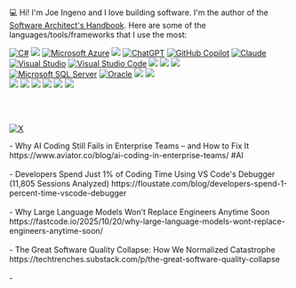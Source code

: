 💻 Hi! I'm Joe Ingeno and I love building software. I'm the author of the [Software Architect's Handbook](https://www.amazon.com/Software-Architects-Handbook-implementing-architecture/dp/1788624068). Here are some of the languages/tools/frameworks that I use the most:

[![C#](https://custom-icon-badges.demolab.com/badge/C%23-%23239120.svg?logo=cshrp&logoColor=white)](#) [![](https://img.shields.io/static/v1?label=&message=.NET&color=5C2D91&logo=.net&logoColor=FFFFFF)]() [![Microsoft Azure](https://custom-icon-badges.demolab.com/badge/Microsoft%20Azure-0089D6?logo=msazure&logoColor=white)](#) [![](https://img.shields.io/static/v1?label=&message=Git&color=F05032&logo=git&logoColor=FFFFFF)]() 
[![ChatGPT](https://img.shields.io/badge/ChatGPT-74aa9c?logo=openai&logoColor=white)](#) [![GitHub Copilot](https://img.shields.io/badge/GitHub%20Copilot-000?logo=githubcopilot&logoColor=fff)](#) [![Claude](https://img.shields.io/badge/Claude-D97757?logo=claude&logoColor=fff)](#)  
[![Visual Studio](https://custom-icon-badges.demolab.com/badge/Visual%20Studio-5C2D91.svg?&logo=visual-studio&logoColor=white)](#) 	[![Visual Studio Code](https://custom-icon-badges.demolab.com/badge/Visual%20Studio%20Code-0078d7.svg?logo=vsc&logoColor=white)](#) [![](https://img.shields.io/static/v1?label=&message=Postman&color=FF6C37&logo=postman&logoColor=FFFFFF)]() [![](https://img.shields.io/static/v1?label=&message=JSON&color=000000&logo=json&logoColor=FFFFFF)]() [![](https://img.shields.io/static/v1?label=&message=NuGet&color=004880&logo=nuget&logoColor=FFFFFF)]()   
[![Microsoft SQL Server](https://custom-icon-badges.demolab.com/badge/Microsoft%20SQL%20Server-CC2927?logo=mssqlserver-white&logoColor=white)](#) [![Oracle](https://custom-icon-badges.demolab.com/badge/Oracle-F80000?logo=oracle&logoColor=fff)](#) [![](https://img.shields.io/static/v1?label=&message=MySQL&color=4479A1&logo=mysql&logoColor=FFFFFF)]() [![](https://img.shields.io/static/v1?label=&message=Redis&color=DC382D&logo=redis&logoColor=FFFFFF)]()   
[![](https://img.shields.io/static/v1?label=&message=JavaScript&color=F7DF1E&logo=javascript&logoColor=FFFFFF)]() [![](https://img.shields.io/static/v1?label=&message=TypeScript&color=007ACC&logo=typescript&logoColor=FFFFFF)]() [![](https://img.shields.io/static/v1?label=&message=HTML5&color=E34F26&logo=html5&logoColor=FFFFFF)]() [![](https://img.shields.io/static/v1?label=&message=CSS3&color=1572B6&logo=css3&logoColor=FFFFFF)]() [![](https://img.shields.io/static/v1?label=&message=XAML&color=0C54C2&logo=xaml&logoColor=FFFFFF)]() [![](https://img.shields.io/static/v1?label=&message=npm&color=CB3837&logo=npm&logoColor=FFFFFF)]()

<br></br>
<p><a href="https://x.com/JoeIngeno"><img src="https://img.shields.io/twitter/follow/JoeIngeno?label=%20@JoeIngeno's%20Latest%20Posts&style=social" alt="X"></a></p>
<!-- BLOG-POST-LIST:START -->- Why AI Coding Still Fails in Enterprise Teams – and How to Fix It https://www.aviator.co/blog/ai-coding-in-enterprise-teams/ #AI<br/><br/>- Developers Spend Just 1% of Coding Time Using VS Code&#39;s Debugger &lpar;11,805 Sessions Analyzed&rpar; https://floustate.com/blog/developers-spend-1-percent-time-vscode-debugger<br/><br/>- Why Large Language Models Won’t Replace Engineers Anytime Soon https://fastcode.io/2025/10/20/why-large-language-models-wont-replace-engineers-anytime-soon/<br/><br/>- The Great Software Quality Collapse: How We Normalized Catastrophe https://techtrenches.substack.com/p/the-great-software-quality-collapse<br/><br/>- <br/><br/><!-- BLOG-POST-LIST:END -->
